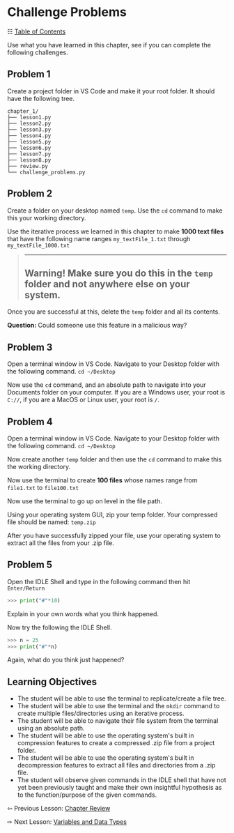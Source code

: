 # Challenge Problems

&#x2637; [Table of Contents](./../toc.md)

Use what you have learned in this chapter, see if you can complete the following challenges.

## Problem 1

Create a project folder in VS Code and make it your root folder. It should have the following tree.

```console
chapter_1/
├── lesson1.py
├── lesson2.py
├── lesson3.py
├── lesson4.py
├── lesson5.py
├── lesson6.py
├── lesson7.py
├── lesson8.py
├── review.py
└── challenge_problems.py
```
## Problem 2

Create a folder on your desktop named `temp`. Use the `cd` command to make this your working directory.

Use the iterative process we learned in this chapter to make **1000 text files** that have the following name ranges `my_textFile_1.txt` through `my_textFile_1000.txt`

> ---
> **Warning!** Make sure you do this in the `temp` folder and not anywhere else on your system.
> ---

Once you are successful at this, delete the `temp` folder and all its contents.

**Question:** Could someone use this feature in a malicious way?

## Problem 3

Open a terminal window in VS Code. Navigate to your Desktop folder with the following command. `cd ~/Desktop`

Now use the `cd` command, and an absolute path to navigate into your Documents folder on your computer.  If you are a Windows user, your root is `C://`, if you are a MacOS or Linux user, your root is `/`.

## Problem 4

Open a terminal window in VS Code. Navigate to your Desktop folder with the following command. `cd ~/Desktop`

Now create another `temp` folder and then use the `cd` command to make this the working directory.

Now use the terminal to create **100 files** whose names range from `file1.txt` to `file100.txt`

Now use the terminal to go up on level in the file path.

Using your operating system GUI, zip your temp folder. Your compressed file should be named: `temp.zip`

After you have successfully zipped your file, use your operating system to extract all the files from your .zip file.

## Problem 5

Open the IDLE Shell and type in the following command then hit `Enter/Return`

```python
>>> print("#"*10)
```

Explain in your own words what you think happened.

Now try the following the IDLE Shell.

```python
>>> n = 25
>>> print("#"*n)
```

Again, what do you think just happened?

## Learning Objectives

- The student will be able to use the terminal to replicate/create a file tree.
- The student will be able to use the terminal and the `mkdir` command to create multiple files/directories using an iterative process.
- The student will be able to navigate their file system from the terminal using an absolute path.
- The student will be able to use the operating system's built in compression features to create a compressed .zip file from a project folder.
- The student will be able to use the operating system's built in decompression features to extract all files and directories from a .zip file.
- The student will observe given commands in the IDLE shell that have not yet been previously taught and make their own insightful hypothesis as to the function/purpose of the given commands.




&#8678; Previous Lesson: [Chapter Review](./009_review.md)

&#8680; Next Lesson: [Variables and Data Types](./../chp1/001_variables%20and%20data-types.md)
